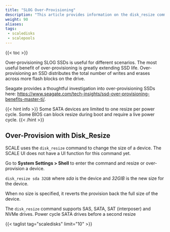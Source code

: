 ```yaml
---
title: "SLOG Over-Provisioning"
description: "This article provides information on the disk_resize command in SCALE."
weight: 90
aliases: 
tags:
 - scaledisks
 - scalepools
---
```


{{< toc >}}

Over-provisioning SLOG SSDs is useful for different scenarios.
The most useful benefit of over-provisioning is greatly extending SSD life.
Over-provisioning an SSD distributes the total number of writes and erases across more flash blocks on the drive. 

Seagate provides a thoughtful investigation into over-provisioning SSDs here: 
https://www.seagate.com/tech-insights/ssd-over-provisioning-benefits-master-ti/.

{{< hint info >}}
Some SATA devices are limited to one resize per power cycle.
Some BIOS can block resize during boot and require a live power cycle.
{{< /hint >}}

## Over-Provision with Disk_Resize

SCALE uses the `disk_resize` command to change the size of a device. The SCALE UI does not have a UI function for this command yet.

Go to **System Settings > Shell** to enter the command and resize or over-provision a device.

`disk_resize sda 32GB` where *sda* is the device and *32GIB* is the new size for the device.

When no size is specified, it reverts the provision back the full size of the device.

The `disk_resize` command supports SAS, SATA, SAT (interposer) and NVMe drives. Power cycle SATA drives before a second resize

{{< taglist tag="scaledisks" limit="10" >}}
